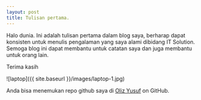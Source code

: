 ```yaml
---
layout: post
title: Tulisan pertama.
---
```


Halo dunia.
Ini adalah tulisan pertama dalam blog saya, berharap dapat konsisten untuk menulis pengalaman yang saya alami dibidang IT Solution.
Semoga blog ini dapat membantu untuk catatan saya dan juga membantu untuk orang lain.

Terima kasih

![laptop]({{ site.baseurl }}/images/laptop-1.jpg)

Anda bisa menemukan repo github saya di [Oliz Yusuf](https://github.com/olizyusuf) on GitHub.
